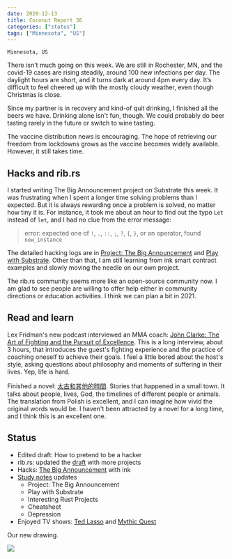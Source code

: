 ```yaml
---
date: 2020-12-13
title: Coconut Report 36
categories: ["status"]
tags: ["Minnesota", "US"]
---
```


`Minnesota, US`

There isn't much going on this week.
We are still in Rochester, MN, and the covid-19 cases are rising steadily,
around 100 new infections per day.
The daylight hours are short, and it turns dark at around 4pm every day.
It’s difficult to feel cheered up with the mostly cloudy weather,
even though Christmas is close.

Since my partner is in recovery and kind-of quit drinking,
I finished all the beers we have. Drinking alone isn't fun, though.
We could probably do beer tasting rarely in the future or switch to wine tasting.

The vaccine distribution news is encouraging.
The hope of retrieving our freedom from lockdowns
grows as the vaccine becomes widely available.
However, it still takes time.

## Hacks and rib.rs

I started writing The Big Announcement project on Substrate this week.
It was frustrating when I spent a longer time solving problems than I expected.
But it is always rewarding once a problem is solved,
no matter how tiny it is.
For instance, it took me about an hour to find out the typo `Let` instead of `let`,
and I had no clue from the error message:
> error: expected one of `!`, `.`, `::`, `;`, `?`, `{`, `}`, or an operator, found `new_instance`

The detailed hacking logs are in [Project: The Big Announcement][tba]
and [Play with Substrate][substrate].
Other than that, I am still learning from ink smart contract examples
and slowly moving the needle on our own project.

The rib.rs community seems more like an open-source community now.
I am glad to see people are willing to offer help
either in community directions or education activities.
I think we can plan a bit in 2021.

[tba]: https://study.impl.dev/hacking/bigannouncement/
[substrate]: https://study.impl.dev/hacking/play-with-substrate/


## Read and learn

Lex Fridman's new podcast interviewed an MMA coach:
[John Clarke: The Art of Fighting and the Pursuit of Excellence](https://www.youtube.com/watch?v=RvhpncC5jZ8).
This is a long interview, about 3 hours, that introduces
the guest's fighting experience and the practice of 
coaching oneself to achieve their goals.
I feel a little bored about the host's style, asking questions about
philosophy and  moments of suffering in their lives.
Yep, life is hard.

Finished a novel: [太古和其他的時間](https://www.goodreads.com/book/show/40407196).
Stories that happened in a small town.
It talks about people, lives, God, the timelines of different people or animals.
The translation from Polish is excellent, and I can imagine how vivid the original
words would be.
I haven't been attracted by a novel for a long time,
and I think this is an excellent one.

## Status

- Edited draft: How to pretend to be a hacker
- rib.rs: updated the [draft](https://github.com/rust-in-blockchain/rust-in-blockchain/tree/master/draft)
  with more projects
- Hacks: [The Big Announcement][tba] with ink
- [Study notes](https://study.impl.dev/) updates
  - Project: The Big Announcement
  - Play with Substrate
  - Interesting Rust Projects
  - Cheatsheet
  - Depression
- Enjoyed TV shows:
  [Ted Lasso](https://tv.apple.com/us/show/ted-lasso/umc.cmc.vtoh0mn0xn7t3c643xqonfzy)
  and [Mythic Quest](https://tv.apple.com/us/show/mythic-quest-ravens-banquet/umc.cmc.1nfdfd5zlk05fo1bwwetzldy3)

Our new drawing.

![](/graphic-assets/angel.jpg)

